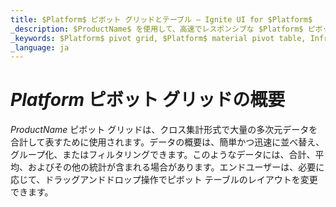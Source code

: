 ```yaml
---
title: $Platform$ ピボット グリッドとテーブル – Ignite UI for $Platform$
_description: $ProductName$ を使用して、高速でレスポンシブな $Platform$ ピボット グリッドとテーブルを作成します。複雑な分析を実行し、データのソート、グループ化、またはフィルター処理を適用します。
_keywords: $Platform$ pivot grid, $Platform$ material pivot table, Infragistics, $Platform$ ピボット グリッド、$Platform$ マテリアル ピボット テーブル、$ProductName$、インフラジスティックス
_language: ja
---
```


# $Platform$ ピボット グリッドの概要

$ProductName$ ピボット グリッドは、クロス集計形式で大量の多次元データを合計して表すために使用されます。データの概要は、簡単かつ迅速に並べ替え、グループ化、またはフィルタリングできます。このようなデータには、合計、平均、およびその他の統計が含まれる場合があります。エンドユーザーは、必要に応じて、ドラッグアンドドロップ操作でピボット テーブルのレイアウトを変更できます。


<!--
TODO port rest of topic from
https://github.com/IgniteUI/igniteui-docfx/blob/master/en/components/pivotGrid/pivot-grid.md -->